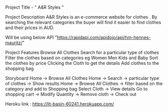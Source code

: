 Project Title - " A&R Styles "

Project Description
A&R Styles is an e-commerce website for clothes . By searching the relevant categories the buyer will find it easier to find clothes and their prices in AUD.

Will be using below API
"https://rapidapi.com/apidojo/api/hm-hennes-mauritz/"

Project Features
Browse All Clothes
Search for a particular type of clothes
Filter the clothes based on categories eg Women Men Kids and Baby
Sort the clothes by price
Clicking the Cloth to get the details
Add clothes to the shopping bag

Storyboard
Home -> Browse All Clothes
Home -> Search -> particular type of clothes -> Show results
Home -> Browse All Clothes -> filter based on the category and add to Shopping bag
Select Cloth -> View details
Go to shopping cart -> Modify Quantity -> Remove cloth -> Check out

Heroku link : https://lit-basin-60241.herokuapp.com/
